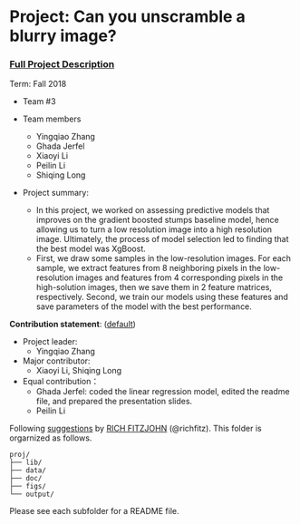 # Project: Can you unscramble a blurry image? 


### [Full Project Description](doc/project3_desc.md)

Term: Fall 2018

+ Team #3
+ Team members
	+ Yingqiao Zhang
	+ Ghada Jerfel
	+ Xiaoyi Li
	+ Peilin Li
	+ Shiqing Long

+ Project summary: 
	+ In this project, we worked on assessing predictive models that improves on the gradient boosted stumps baseline model, hence allowing us to turn a low resolution image into a high resolution image. Ultimately, the process of model selection led to finding that the best model was XgBoost.
	+ First, we draw some samples in the low-resolution images. For each sample, we extract features from 8 neighboring pixels in the low-resolution images and features from 4 corresponding pixels in the high-solution images, then we save them in 2 feature matrices, respectively. Second, we train our models using these features and save parameters of the model with the best performance.
	
**Contribution statement**: ([default](doc/a_note_on_contributions.md))
+ Project leader:
	+ Yingqiao Zhang
+ Major contributor:
	+ Xiaoyi Li, Shiqing Long
+ Equal contribution：
	+ Ghada Jerfel: coded the linear regression model, edited the readme file, and prepared the presentation slides.
	+ Peilin Li

Following [suggestions](http://nicercode.github.io/blog/2013-04-05-projects/) by [RICH FITZJOHN](http://nicercode.github.io/about/#Team) (@richfitz). This folder is orgarnized as follows.

```
proj/
├── lib/
├── data/
├── doc/
├── figs/
└── output/
```

Please see each subfolder for a README file.
